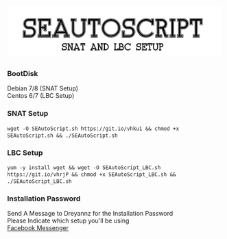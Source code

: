 # ![SEAutoScript](https://github.com/Dreyannz/SEAutoScript/raw/master/images/SEAutoScript_banner.png)
### BootDisk
Debian 7/8 (SNAT Setup)<br/>
Centos 6/7 (LBC Setup)

### SNAT Setup
```
wget -O SEAutoScript.sh https://git.io/vhku1 && chmod +x SEAutoScript.sh && ./SEAutoScript.sh
```
### LBC Setup
```
yum -y install wget && wget -O SEAutoScript_LBC.sh https://git.io/vhrjP && chmod +x SEAutoScript_LBC.sh && ./SEAutoScript_LBC.sh
```
### Installation Password
Send A Message to Dreyannz for the Installation Password<br/>
Please Indicate which setup you'll be using<br/>
<a href="https://m.me/Dreyannz">Facebook Messenger</a>

